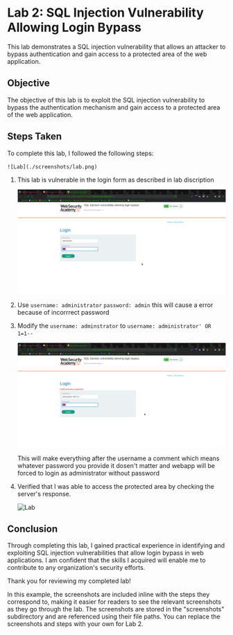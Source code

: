 # Lab 2: SQL Injection Vulnerability Allowing Login Bypass

This lab demonstrates a SQL injection vulnerability that allows an attacker to bypass authentication and gain access to a protected area of the web application.

## Objective

The objective of this lab is to exploit the SQL injection vulnerability to bypass the authentication mechanism and gain access to a protected area of the web application.

## Steps Taken

To complete this lab, I followed the following steps:

    ![Lab](./screenshots/lab.png)

1. This lab is vulnerable in the login form as described in lab discription
    
    ![Lab](./screenshots/login-funtion.png)
    
2. Use `username: administrator` `password: admin` this will cause a error because of incorrrect password

3. Modify the `username: adminstrator` to `username: administrator' OR 1=1--`

     ![Lab](./screenshots/login-funtion-payload.png)
     
     This will make everything after the username a comment which means whatever password you provide it dosen't matter and webapp will be forced to login      as administrator without password

5. Verified that I was able to access the protected area by checking the server's response.

   ![Lab](./screenshots/lab-solved.png)

## Conclusion

Through completing this lab, I gained practical experience in identifying and exploiting SQL injection vulnerabilities that allow login bypass in web applications. I am confident that the skills I acquired will enable me to contribute to any organization's security efforts.

Thank you for reviewing my completed lab!

In this example, the screenshots are included inline with the steps they correspond to, making it easier for readers to see the relevant screenshots as they go through the lab. The screenshots are stored in the "screenshots" subdirectory and are referenced using their file paths. You can replace the screenshots and steps with your own for Lab 2.
